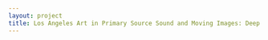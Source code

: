 ```yaml
--- 
layout: project 
title: Los Angeles Art in Primary Source Sound and Moving Images: Deep Indexing to Mine Hidden Time-based Content
---
```




